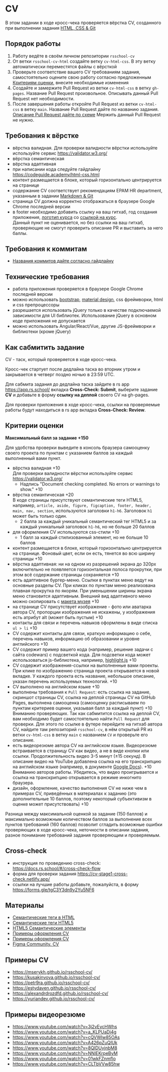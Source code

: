 # CV

В этом задании в ходе кросс-чека проверяется вёрстка CV, созданного при выполнении задания [HTML, CSS & Git](html-css-git.md)

## Порядок работы

1. Работу ведёте в своём личном репозитории `rsschool-cv`
2. От ветки `rsschool-cv-html` создайте ветку `cv-html-css`. В эту ветку автоматически переместятся файлы c вёрсткой
3. Проверьте соответствие вашего CV требованиям задания, самостоятельно оцените свою работу согласно предложенным [Критериям оценки](#критерии-оценки), внесите необходимые изменения
4. Создайте и замержите Pull Request из ветки `cv-html-css` в ветку `gh-pages`. Название Pull Request произвольное. Описывать данный Pull Request нет необходимости.
5. После завершения работы откройте Pull Request из ветки `cv-html-css` в ветку `main`. Название Pull Request дайте по названию задания. [Описание Pull Request дайте по схеме](https://docs.rs.school/#/pull-request-review-process?id=Требования-к-pull-request-pr)  Мержить данный Pull Request не нужно.  

## Требования к вёрстке
- вёрстка валидная. Для проверки валидности вёрстки используйте используйте сервис https://validator.w3.org/
- вёрстка семантическая
- вёрстка адаптивная
- при написании кода следуйте гайдлайну https://codeguide.academy/html-css.html
- контент размещается в блоке, который горизонтально центрируется на странице
- содержание СV соответствует рекомендациям EPAM HR department, указанным в задании [Markdown & Git](git-markdown.md)
- страница СV должна корректно отображаться в браузере Google Chrome последней версии
- в footer необходимо добавить ссылку на ваш гитхаб, год создания приложения, [логотип курса](https://rs.school/images/rs_school_js.svg) со [ссылкой на курс](https://rs.school/js/).  
Данный пункт не оценивается, но без ссылки на ваш гитхаб, проверяющие не смогут проверить описание PR и выставить за него баллы.

## Требования к коммитам
- [Названия коммитов дайте согласно гайдлайну](https://docs.rs.school/#/git-convention)

## Технические требования
- работа приложения проверяется в браузере Google Chrome последней версии
- можно использовать [bootstrap](https://getbootstrap.com/), [material design](https://material.io/), css фреймворки, html и css препроцессоры
- разрешается использовать jQuery только в качестве подключаемой зависимости для UI библиотек. Использование jQuery в основном коде приложения не допускается
- можно использовать Angular/React/Vue, другие JS-фреймворки и библиотеки (кроме jQuery)

## Как сабмитить задание
CV - таск, который проверяется в ходе кросс-чека.

Кросс-чек стартует после дедлайна таска во вторник утром и закрывается в четверг поздно ночью в 23:59 UTC.

Для сабмита задания до дедлайна таска зайдите в rs app https://app.rs.school/ вкладка **Cross-Check: Submit**, выберите задание **CV** и добавьте в форму **ссылку на деплой** своего CV на gh-pages.

Для проверки приложения в ходе кросс-чека, ссылки на проверяемые работы будут находиться в rs app вкладка **Cross-Check: Review**.

## Критерии оценки
**Максимальный балл за задание +150**

Для удобства проверки выведите в консоль браузера самооценку своего проекта по пунктам с указанием баллов за каждый выполненный вами пункт.

- вёрстка валидная +10  
  Для проверки валидности вёрстки используйте сервис https://validator.w3.org/
  - Надпись "Document checking completed. No errors or warnings to show." +10
- вёрстка семантическая +20  
  В коде страницы присутствуют семантические теги HTML5, например, `article, aside, figure, figcaption, footer, header, main, nav, section`, используются заголовки `h1-h6`. Заголовок `h1` может быть только один.
  - 2 балла за каждый уникальный семантический тег HTML5 и за каждый уникальный заголовок `h1-h6`, но не больше 20 баллов
- для оформления СV используются css-стили +10
  - 1 балл за каждый стилизованный элемент, но не больше 10 баллов
- контент размещается в блоке, который горизонтально центрируется на странице. Фоновый цвет, если он есть, тянется во всю ширину страницы +10
- вёрстка адаптивная: ни на одном из разрешений экрана до 320px включительно не появляется горизонтальная полоса прокрутки, при этом всё содержание страницы сохраняется +10
- есть адаптивное бургер-меню. Ссылки в пунктах меню ведут на основные разделы CV. При кликах по пунктам меню реализована плавная прокрутка по якорям. При уменьшении ширины экрана меню становится адаптивным. Внешний вид адаптивного меню можно скопировать с [макета музея](https://www.figma.com/file/xkP6mIaq7uG1Uru7CpasXq/Museum-04.09) +10 
- на странице СV присутствует изображение - фото или аватарка автора CV, пропорции изображения не искажены, у изображения есть атрибут alt (может быть пустым) +10
- контакты для связи и перечень навыков оформлены в виде списка `ul > li` +10
- CV содержит контакты для связи, краткую информацию о себе, перечень навыков, информацию об образовании и уровне английского +10
- CV содержит пример вашего кода (например, решение задачи с сайта codewars) с подсветкой кода. Для подсветки кода может использоваться js-библиотека, например, [highlight.js](https://wiki.pwodev.com/highlight-js-лучшая-подсветка-кода/) +10
- CV содержит изображения-ссылки на выполненные вами проекты. При клике по изображению страница проекта открывается в новой вкладке. У каждого проекта есть название, небольшое описание, указан перечень используемых технологий. +10
- CV выполнено на английском языке +10
- выполнены требования к `Pull Request`: есть ссылка на задание, скриншот страницы СV, ссылка на деплой страницы CV на GitHub Pages, выполнена самооценка (самооценку расписываем по пунктам критериев оценки, указывая балл за каждый пункт) +10  
Вниманию проверяющих. Так как сабмитится ссылка на деплой CV, вам необходимо будет самостоятельно найти `Pull Request` для проверки. Для этого по ссылке в футере перейдите на гитхаб автора CV, найдите там репозиторий `rsschool-cv`, в нём открытый PR из ветки `cv-html-css` в ветку `main` с названием `CV` и проверьте его описание.
- есть видеорезюме автора CV на английском языке. Видеорезюме встраивается в страницу CV как видео, а не в виде кнопки или ссылки. Продолжительность видео 3-5 минут (±15 секунд). В описание видео на YouTube добавлена ссылка на его транскрипцию на английском языке (например, в документе [Google Docs](https://docs.google.com/document/u/0/)). +10    
Вниманию авторов работы. Убедитесь, что видео проигрывается и ссылка на транскрипцию открывается в режиме инкогнито браузера. 
- дизайн, оформление, качество выполнения CV не ниже чем в примерах CV, приведённых в материалах к заданию (это дополнительные 10 баллов, поэтому некоторый субъективизм в оценке может присутствовать) +10

Разница между максимальной оценкой за задание (150 баллов) и максимально возможным количеством баллов за выполнение всех пунктов требований (160 баллов) позволит сгладить возможные ошибки проверяющих в ходе кросс-чека, неточности в описании задания, разное понимание требований задания проверяющим и проверяемым.

## Cross-check
- инструкция по проведению cross-check: https://docs.rs.school/#/cross-check-flow
- форма для проверки задания https://cv-stage1-cross-check.netlify.app/
- ссылки на лучшие работы добавьте, пожалуйста, в форму https://forms.gle/tgC3Y3dn9y2Yu5NF6

## Материалы
- [Семантические теги в HTML](https://youtu.be/bQRmGxhARhc)
- [Семантические теги HTML5](https://www.youtube.com/watch?v=_ih1xJyPk4A)
- [HTML5 Семантические элементы](https://html5css.ru/html/html5_semantic_elements.php)
- [Примеры оформления CV](https://www.freepik.com/free-photos-vectors/cv-template)
- [Примеры оформления CV](https://www.canva.com/resumes/templates/)
- [Figma Community. CV](https://www.figma.com/community/search?model_type=hub_files&q=cv)

## Примеры CV
- https://mserykh.github.io/rsschool-cv/
- https://kusakinvova.github.io/rsschool-cv/
- https://petr9ra.github.io/rsschool-cv/
- https://estydaven.github.io/rsschool-cv/
- https://alexandrdrozdfd.github.io/rsschool-cv/
- https://yuriandev.github.io/rsschool-cv/

## Примеры видеорезюме
- https://www.youtube.com/watch?v=3j2vEycHWhs
- https://www.youtube.com/watch?v=a_KLPUaDi4g
- https://www.youtube.com/watch?v=cQVWIw85OAs
- https://www.youtube.com/watch?v=A426pZuQIUk
- https://www.youtube.com/watch?v=8QIDUvjnbM8
- https://www.youtube.com/watch?v=NNlEKrpeByM
- https://www.youtube.com/watch?v=01wkFZnmflo
- https://www.youtube.com/watch?v=CLTbVVw85hw
